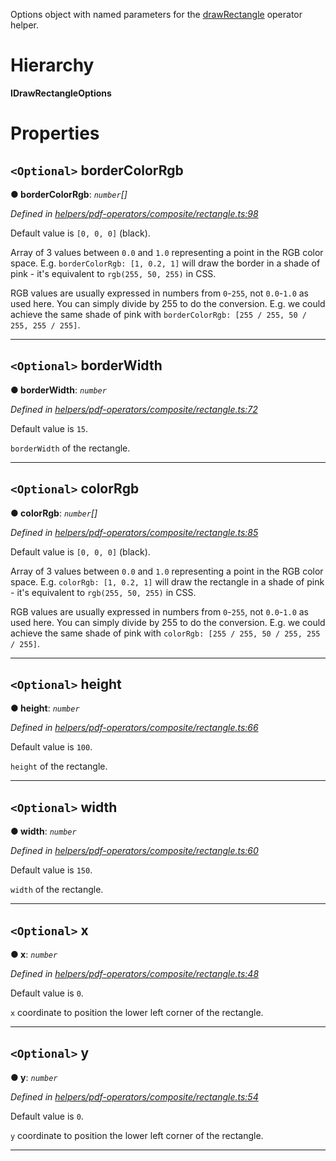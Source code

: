 

Options object with named parameters for the [drawRectangle](../modules/_helpers_pdf_operators_composite_rectangle_.md#drawrectangle) operator helper.

# Hierarchy

**IDrawRectangleOptions**

# Properties

<a id="bordercolorrgb"></a>

## `<Optional>` borderColorRgb

**● borderColorRgb**: *`number`[]*

*Defined in [helpers/pdf-operators/composite/rectangle.ts:98](https://github.com/Hopding/pdf-lib/blob/10ef001/src/helpers/pdf-operators/composite/rectangle.ts#L98)*

Default value is `[0, 0, 0]` (black).

Array of 3 values between `0.0` and `1.0` representing a point in the RGB color space. E.g. `borderColorRgb: [1, 0.2, 1]` will draw the border in a shade of pink - it's equivalent to `rgb(255, 50, 255)` in CSS.

RGB values are usually expressed in numbers from `0`-`255`, not `0.0`-`1.0` as used here. You can simply divide by 255 to do the conversion. E.g. we could achieve the same shade of pink with `borderColorRgb: [255 / 255, 50 / 255, 255 / 255]`.

___
<a id="borderwidth"></a>

## `<Optional>` borderWidth

**● borderWidth**: *`number`*

*Defined in [helpers/pdf-operators/composite/rectangle.ts:72](https://github.com/Hopding/pdf-lib/blob/10ef001/src/helpers/pdf-operators/composite/rectangle.ts#L72)*

Default value is `15`.

`borderWidth` of the rectangle.

___
<a id="colorrgb"></a>

## `<Optional>` colorRgb

**● colorRgb**: *`number`[]*

*Defined in [helpers/pdf-operators/composite/rectangle.ts:85](https://github.com/Hopding/pdf-lib/blob/10ef001/src/helpers/pdf-operators/composite/rectangle.ts#L85)*

Default value is `[0, 0, 0]` (black).

Array of 3 values between `0.0` and `1.0` representing a point in the RGB color space. E.g. `colorRgb: [1, 0.2, 1]` will draw the rectangle in a shade of pink - it's equivalent to `rgb(255, 50, 255)` in CSS.

RGB values are usually expressed in numbers from `0`-`255`, not `0.0`-`1.0` as used here. You can simply divide by 255 to do the conversion. E.g. we could achieve the same shade of pink with `colorRgb: [255 / 255, 50 / 255, 255 / 255]`.

___
<a id="height"></a>

## `<Optional>` height

**● height**: *`number`*

*Defined in [helpers/pdf-operators/composite/rectangle.ts:66](https://github.com/Hopding/pdf-lib/blob/10ef001/src/helpers/pdf-operators/composite/rectangle.ts#L66)*

Default value is `100`.

`height` of the rectangle.

___
<a id="width"></a>

## `<Optional>` width

**● width**: *`number`*

*Defined in [helpers/pdf-operators/composite/rectangle.ts:60](https://github.com/Hopding/pdf-lib/blob/10ef001/src/helpers/pdf-operators/composite/rectangle.ts#L60)*

Default value is `150`.

`width` of the rectangle.

___
<a id="x"></a>

## `<Optional>` x

**● x**: *`number`*

*Defined in [helpers/pdf-operators/composite/rectangle.ts:48](https://github.com/Hopding/pdf-lib/blob/10ef001/src/helpers/pdf-operators/composite/rectangle.ts#L48)*

Default value is `0`.

`x` coordinate to position the lower left corner of the rectangle.

___
<a id="y"></a>

## `<Optional>` y

**● y**: *`number`*

*Defined in [helpers/pdf-operators/composite/rectangle.ts:54](https://github.com/Hopding/pdf-lib/blob/10ef001/src/helpers/pdf-operators/composite/rectangle.ts#L54)*

Default value is `0`.

`y` coordinate to position the lower left corner of the rectangle.

___

